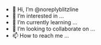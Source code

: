 - 👋 Hi, I’m @noreplyblitzline
- 👀 I’m interested in ...
- 🌱 I’m currently learning ...
- 💞️ I’m looking to collaborate on ...
- 📫 How to reach me ...

<!---
noreplyblitzline/noreplyblitzline is a ✨ special ✨ repository because its `README.md` (this file) appears on your GitHub profile.
You can click the Preview link to take a look at your changes.
--->
